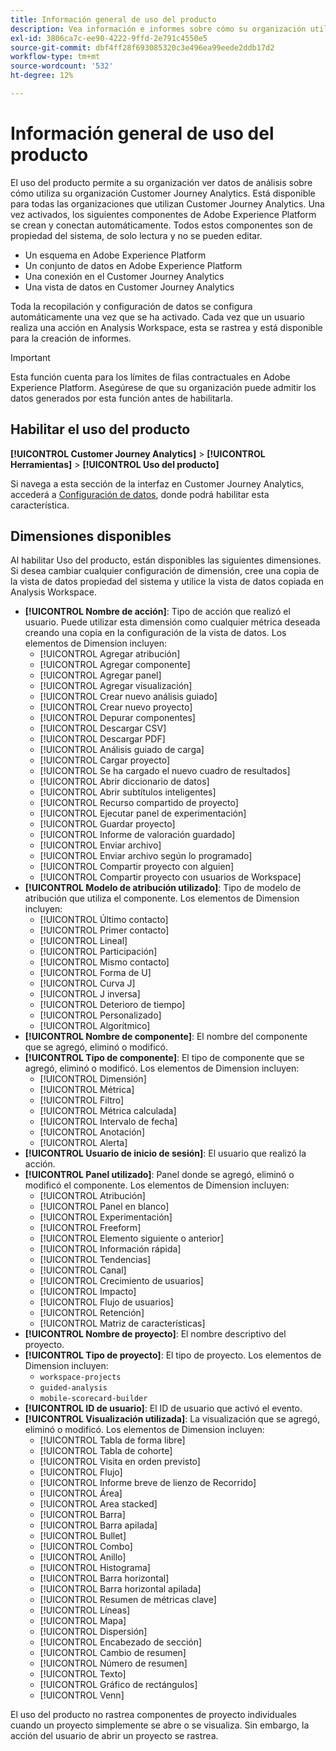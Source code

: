 ```yaml
---
title: Información general de uso del producto
description: Vea información e informes sobre cómo su organización utiliza Customer Journey Analytics.
exl-id: 3806ca7c-ee90-4222-9ffd-2e791c4550e5
source-git-commit: dbf4ff28f693085320c3e496ea99eede2ddb17d2
workflow-type: tm+mt
source-wordcount: '532'
ht-degree: 12%

---
```


# Información general de uso del producto

El uso del producto permite a su organización ver datos de análisis sobre cómo utiliza su organización Customer Journey Analytics. Está disponible para todas las organizaciones que utilizan Customer Journey Analytics. Una vez activados, los siguientes componentes de Adobe Experience Platform se crean y conectan automáticamente. Todos estos componentes son de propiedad del sistema, de solo lectura y no se pueden editar.

* Un esquema en Adobe Experience Platform
* Un conjunto de datos en Adobe Experience Platform
* Una conexión en el Customer Journey Analytics
* Una vista de datos en Customer Journey Analytics

Toda la recopilación y configuración de datos se configura automáticamente una vez que se ha activado. Cada vez que un usuario realiza una acción en Analysis Workspace, esta se rastrea y está disponible para la creación de informes.

>[!IMPORTANT]
>
>Esta función cuenta para los límites de filas contractuales en Adobe Experience Platform. Asegúrese de que su organización puede admitir los datos generados por esta función antes de habilitarla.

## Habilitar el uso del producto

**[!UICONTROL Customer Journey Analytics]** > **[!UICONTROL Herramientas]** > **[!UICONTROL Uso del producto]**

Si navega a esta sección de la interfaz en Customer Journey Analytics, accederá a [Configuración de datos](data-settings.md), donde podrá habilitar esta característica.

## Dimensiones disponibles

Al habilitar Uso del producto, están disponibles las siguientes dimensiones. Si desea cambiar cualquier configuración de dimensión, cree una copia de la vista de datos propiedad del sistema y utilice la vista de datos copiada en Analysis Workspace.

* **[!UICONTROL Nombre de acción]**: Tipo de acción que realizó el usuario. Puede utilizar esta dimensión como cualquier métrica deseada creando una copia en la configuración de la vista de datos. Los elementos de Dimension incluyen:
   * [!UICONTROL Agregar atribución]
   * [!UICONTROL Agregar componente]
   * [!UICONTROL Agregar panel]
   * [!UICONTROL Agregar visualización]
   * [!UICONTROL Crear nuevo análisis guiado]
   * [!UICONTROL Crear nuevo proyecto]
   * [!UICONTROL Depurar componentes]
   * [!UICONTROL Descargar CSV]
   * [!UICONTROL Descargar PDF]
   * [!UICONTROL Análisis guiado de carga]
   * [!UICONTROL Cargar proyecto]
   * [!UICONTROL Se ha cargado el nuevo cuadro de resultados]
   * [!UICONTROL Abrir diccionario de datos]
   * [!UICONTROL Abrir subtítulos inteligentes]
   * [!UICONTROL Recurso compartido de proyecto]
   * [!UICONTROL Ejecutar panel de experimentación]
   * [!UICONTROL Guardar proyecto]
   * [!UICONTROL Informe de valoración guardado]
   * [!UICONTROL Enviar archivo]
   * [!UICONTROL Enviar archivo según lo programado]
   * [!UICONTROL Compartir proyecto con alguien]
   * [!UICONTROL Compartir proyecto con usuarios de Workspace]
* **[!UICONTROL Modelo de atribución utilizado]**: Tipo de modelo de atribución que utiliza el componente. Los elementos de Dimension incluyen:
   * [!UICONTROL Último contacto]
   * [!UICONTROL Primer contacto]
   * [!UICONTROL Lineal]
   * [!UICONTROL Participación]
   * [!UICONTROL Mismo contacto]
   * [!UICONTROL Forma de U]
   * [!UICONTROL Curva J]
   * [!UICONTROL J inversa]
   * [!UICONTROL Deterioro de tiempo]
   * [!UICONTROL Personalizado]
   * [!UICONTROL Algorítmico]
* **[!UICONTROL Nombre de componente]**: El nombre del componente que se agregó, eliminó o modificó.
* **[!UICONTROL Tipo de componente]**: El tipo de componente que se agregó, eliminó o modificó. Los elementos de Dimension incluyen:
   * [!UICONTROL Dimensión]
   * [!UICONTROL Métrica]
   * [!UICONTROL Filtro]
   * [!UICONTROL Métrica calculada]
   * [!UICONTROL Intervalo de fecha]
   * [!UICONTROL Anotación]
   * [!UICONTROL Alerta]
* **[!UICONTROL Usuario de inicio de sesión]**: El usuario que realizó la acción.
* **[!UICONTROL Panel utilizado]**: Panel donde se agregó, eliminó o modificó el componente. Los elementos de Dimension incluyen:
   * [!UICONTROL Atribución]
   * [!UICONTROL Panel en blanco]
   * [!UICONTROL Experimentación]
   * [!UICONTROL Freeform]
   * [!UICONTROL Elemento siguiente o anterior]
   * [!UICONTROL Información rápida]
   * [!UICONTROL Tendencias]
   * [!UICONTROL Canal]
   * [!UICONTROL Crecimiento de usuarios]
   * [!UICONTROL Impacto]
   * [!UICONTROL Flujo de usuarios]
   * [!UICONTROL Retención]
   * [!UICONTROL Matriz de características]
* **[!UICONTROL Nombre de proyecto]**: El nombre descriptivo del proyecto.
* **[!UICONTROL Tipo de proyecto]**: El tipo de proyecto. Los elementos de Dimension incluyen:
   * `workspace-projects`
   * `guided-analysis`
   * `mobile-scorecard-builder`
* **[!UICONTROL ID de usuario]**: El ID de usuario que activó el evento.
* **[!UICONTROL Visualización utilizada]**: La visualización que se agregó, eliminó o modificó. Los elementos de Dimension incluyen:
   * [!UICONTROL Tabla de forma libre]
   * [!UICONTROL Tabla de cohorte]
   * [!UICONTROL Visita en orden previsto]
   * [!UICONTROL Flujo]
   * [!UICONTROL Informe breve de lienzo de Recorrido]
   * [!UICONTROL Área]
   * [!UICONTROL Area stacked]
   * [!UICONTROL Barra]
   * [!UICONTROL Barra apilada]
   * [!UICONTROL Bullet]
   * [!UICONTROL Combo]
   * [!UICONTROL Anillo]
   * [!UICONTROL Histograma]
   * [!UICONTROL Barra horizontal]
   * [!UICONTROL Barra horizontal apilada]
   * [!UICONTROL Resumen de métricas clave]
   * [!UICONTROL Líneas]
   * [!UICONTROL Mapa]
   * [!UICONTROL Dispersión]
   * [!UICONTROL Encabezado de sección]
   * [!UICONTROL Cambio de resumen]
   * [!UICONTROL Número de resumen]
   * [!UICONTROL Texto]
   * [!UICONTROL Gráfico de rectángulos]
   * [!UICONTROL Venn]

El uso del producto no rastrea componentes de proyecto individuales cuando un proyecto simplemente se abre o se visualiza. Sin embargo, la acción del usuario de abrir un proyecto se rastrea.
